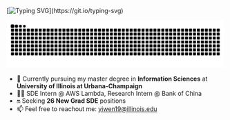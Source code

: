 [![Typing SVG](https://readme-typing-svg.demolab.com?font=Fira+Code&pause=1000&color=F7AFE9&width=435&lines=Hey+there!+I'm+Yiwen.;Welcome+to+my+Github!)](https://git.io/typing-svg)

<picture>
  <source media="(prefers-color-scheme: dark)" srcset="https://raw.githubusercontent.com/Yvonnezhang924/Yvonnezhang924/output/github-contribution-grid-snake-dark.svg">
  <source media="(prefers-color-scheme: light)" srcset="https://raw.githubusercontent.com/Yvonnezhang924/Yvonnezhang924/output/github-contribution-grid-snake.svg">
  <img alt="github contribution grid snake animation" src="https://raw.githubusercontent.com/Yvonnezhang924/Yvonnezhang924/output/github-contribution-grid-snake.svg">
</picture>

- 🔅 Currently pursuing my master degree in **Information Sciences** at **University of Illinois at Urbana-Champaign**
- 👩‍💻 SDE Intern @ AWS Lambda, Research Intern @ Bank of China
- 🔛 Seeking **26 New Grad SDE** positions
- 📫 Feel free to reachout me: [yiwen19@illinois.edu](mailto:yiwen19@illinois.edu)

<!---
Yvonnezhang924/Yvonnezhang924 is a ✨ special ✨ repository because its `README.md` (this file) appears on your GitHub profile.
You can click the Preview link to take a look at your changes.
--->
<!---
- **Languages**

[![My Skills](https://skillicons.dev/icons?i=java,py,c,cpp,js,ts,html,css,sql)](https://skillicons.dev)

- **Web Development**

[![My Skills](https://skillicons.dev/icons?i=react,express,nodejs,spring,hibernate)](https://skillicons.dev)

- **Cloud & Database**

[![My Skills](https://skillicons.dev/icons?i=aws,gcp,mysql,postgres,redis,mongodb)](https://skillicons.dev)

- **Tools**

[![My Skills](https://skillicons.dev/icons?i=linux,nginx,kafka,rabbitmq,jenkins,docker,git,postman)](https://skillicons.dev)
--->
